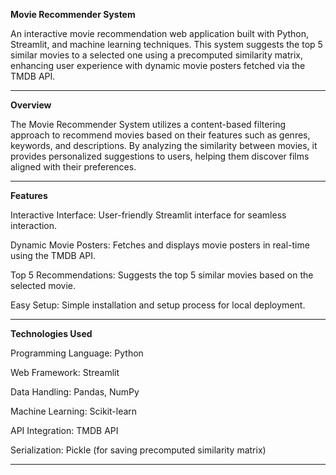 
**Movie Recommender System**

An interactive movie recommendation web application built with Python, Streamlit, and machine learning techniques. This system suggests the top 5 similar movies to a selected one using a precomputed similarity matrix, enhancing user experience with dynamic movie posters fetched via the TMDB API.

---

**Overview**

The Movie Recommender System utilizes a content-based filtering approach to recommend movies based on their features such as genres, keywords, and descriptions. By analyzing the similarity between movies, it provides personalized suggestions to users, helping them discover films aligned with their preferences.

---

**Features**

Interactive Interface: User-friendly Streamlit interface for seamless interaction.

Dynamic Movie Posters: Fetches and displays movie posters in real-time using the TMDB API.

Top 5 Recommendations: Suggests the top 5 similar movies based on the selected movie.

Easy Setup: Simple installation and setup process for local deployment.

---

**Technologies Used**

Programming Language: Python

Web Framework: Streamlit

Data Handling: Pandas, NumPy

Machine Learning: Scikit-learn

API Integration: TMDB API

Serialization: Pickle (for saving precomputed similarity matrix)

----
